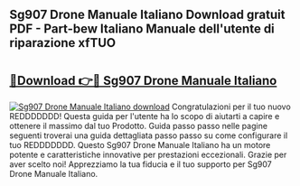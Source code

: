 ## Sg907 Drone Manuale Italiano Download gratuit PDF - Part-bew Italiano Manuale dell'utente di riparazione xfTUO

# <h2><a href="http://dffui7w.blite.top/?on=Sg907+Drone+Manuale+Italiano">🔗Download 👉🔴 Sg907 Drone Manuale Italiano</a></h2>

[![Sg907 Drone Manuale Italiano download](https://i.imgur.com/lujVjoI.png)](http://dffui7w.blite.top/?on=Sg907+Drone+Manuale+Italiano)
Congratulazioni per il tuo nuovo REDDDDDDD! Questa guida per l'utente ha lo scopo di aiutarti a capire e ottenere il massimo dal tuo Prodotto. Guida passo passo nelle pagine seguenti troverai una guida dettagliata passo passo su come configurare il tuo REDDDDDDD. Questo Sg907 Drone Manuale Italiano ha un motore potente e caratteristiche innovative per prestazioni eccezionali. Grazie per aver scelto noi! Apprezziamo la tua fiducia e il tuo supporto per Sg907 Drone Manuale Italiano.
